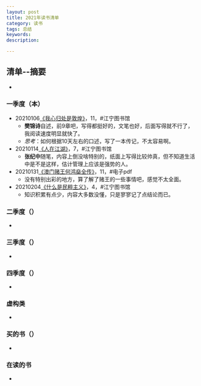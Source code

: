 ```yaml
---
layout: post   
title: 2021年读书清单    
category: 读书    
tags: 总结    
keywords:      
description:

---
```


## 清单--摘要

+ 

### 一季度（本）

+ 20210106[《我心归处是敦煌》](https://www.jianshu.com/p/d1d25d54ba14)，11，#江宁图书馆
  + **樊锦诗**自述，前9章吧，写得都挺好的，文笔也好，后面写得就不行了，我阅读速度明显就快了。
  + *思考*：如何根据10天左右的口述，写了一本传记，不太容易啊。
+ 20210114[《人在江湖》](https://www.jianshu.com/p/7dd22ff629ec)，7，#江宁图书馆
  + **张纪中**随笔，内容上倒没啥特别的，纸面上写得比较帅真，但不知道生活中是不是这样，估计管理上应该是强势的人。
+ 20210131[《澳门赌王何鸿燊全传》](https://www.jianshu.com/p/2913144b2e1e)，11，#电子pdf
  + 没有特别出彩的地方，算了解了赌王的一些事情吧，感觉不太全面。
+ 20210204[《什么是民粹主义》](https://www.jianshu.com/p/524d9649fd6b)，4，#江宁图书馆
  + 知识积累有点少，内容大多数没懂，只是寥寥记了点结论而已。

### 二季度（）

+ 

### 三季度（）

+ 

### 四季度（）

+ 

### 虚构类

+ 

### 买的书（）

+ 

### 在读的书

+ 